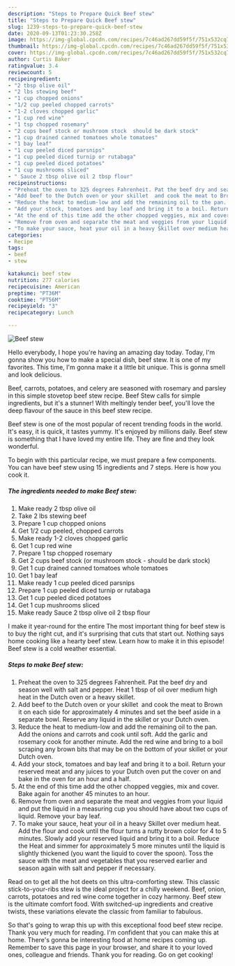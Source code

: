 ```yaml
---
description: "Steps to Prepare Quick Beef stew"
title: "Steps to Prepare Quick Beef stew"
slug: 1239-steps-to-prepare-quick-beef-stew
date: 2020-09-13T01:23:30.258Z
image: https://img-global.cpcdn.com/recipes/7c46ad267dd59f5f/751x532cq70/beef-stew-recipe-main-photo.jpg
thumbnail: https://img-global.cpcdn.com/recipes/7c46ad267dd59f5f/751x532cq70/beef-stew-recipe-main-photo.jpg
cover: https://img-global.cpcdn.com/recipes/7c46ad267dd59f5f/751x532cq70/beef-stew-recipe-main-photo.jpg
author: Curtis Baker
ratingvalue: 3.4
reviewcount: 5
recipeingredient:
- "2 tbsp olive oil"
- "2 lbs stewing beef"
- "1 cup chopped onions"
- "1/2 cup peeled chopped carrots"
- "1-2 cloves chopped garlic"
- "1 cup red wine"
- "1 tsp chopped rosemary"
- "2 cups beef stock or mushroom stock  should be dark stock"
- "1 cup drained canned tomatoes whole tomatoes"
- "1 bay leaf"
- "1 cup peeled diced parsnips"
- "1 cup peeled diced turnip or rutabaga"
- "1 cup peeled diced potatoes"
- "1 cup mushrooms sliced"
- " Sauce 2 tbsp olive oil 2 tbsp flour"
recipeinstructions:
- "Preheat the oven to 325 degrees Fahrenheit. Pat the beef dry and season well with salt and pepper. Heat 1 tbsp of oil over medium high heat in the Dutch oven or a heavy skillet."
- "Add beef to the Dutch oven or your skillet  and cook the meat to Brown it on each side for approximately 4 minutes and set the beef aside in a separate bowl. Reserve any liquid in the skillet or your Dutch oven."
- "Reduce the heat to medium-low and add the remaining oil to the pan. Add the onions and carrots and cook until soft. Add the garlic and rosemary cook for another minute. Add the red wine and bring to a boil scraping any brown bits that may be on the bottom of your skillet or your Dutch oven."
- "Add your stock, tomatoes and bay leaf and bring it to a boil. Return your reserved meat and any juices to your Dutch oven put the cover on and bake in the oven for an hour and a half."
- "At the end of this time add the other chopped veggies, mix and cover. Bake again for another 45 minutes to an hour."
- "Remove from oven and separate the meat and veggies from your liquid and put the liquid in a measuring cup you should have about two cups of liquid. Remove your bay leaf."
- "To make your sauce, heat your oil in a heavy Skillet over medium heat. Add the flour and cook until the flour turns a nutty brown color for 4 to 5 minutes. Slowly add your reserved liquid and bring it to a boil. Reduce the Heat and simmer for approximately 5 more minutes until the liquid is slightly thickened (you want the liquid to cover the spoon). Toss the sauce with the meat and vegetables that you reserved earlier and season again with salt and pepper if necessary."
categories:
- Recipe
tags:
- beef
- stew

katakunci: beef stew 
nutrition: 277 calories
recipecuisine: American
preptime: "PT36M"
cooktime: "PT56M"
recipeyield: "3"
recipecategory: Lunch

---
```



![Beef stew](https://img-global.cpcdn.com/recipes/7c46ad267dd59f5f/751x532cq70/beef-stew-recipe-main-photo.jpg)

Hello everybody, I hope you're having an amazing day today. Today, I'm gonna show you how to make a special dish, beef stew. It is one of my favorites. This time, I'm gonna make it a little bit unique. This is gonna smell and look delicious.

Beef, carrots, potatoes, and celery are seasoned with rosemary and parsley in this simple stovetop beef stew recipe. Beef Stew calls for simple ingredients, but it&#39;s a stunner! With meltingly tender beef, you&#39;ll love the deep flavour of the sauce in this beef stew recipe.

Beef stew is one of the most popular of recent trending foods in the world. It's easy, it is quick, it tastes yummy. It's enjoyed by millions daily. Beef stew is something that I have loved my entire life. They are fine and they look wonderful.


To begin with this particular recipe, we must prepare a few components. You can have beef stew using 15 ingredients and 7 steps. Here is how you cook it.

<!--inarticleads1-->

##### The ingredients needed to make Beef stew:

1. Make ready 2 tbsp olive oil
1. Take 2 lbs stewing beef
1. Prepare 1 cup chopped onions
1. Get 1/2 cup peeled, chopped carrots
1. Make ready 1-2 cloves chopped garlic
1. Get 1 cup red wine
1. Prepare 1 tsp chopped rosemary
1. Get 2 cups beef stock (or mushroom stock - should be dark stock)
1. Get 1 cup drained canned tomatoes whole tomatoes
1. Get 1 bay leaf
1. Make ready 1 cup peeled diced parsnips
1. Prepare 1 cup peeled diced turnip or rutabaga
1. Get 1 cup peeled diced potatoes
1. Get 1 cup mushrooms sliced
1. Make ready  Sauce 2 tbsp olive oil 2 tbsp flour


I make it year-round for the entire The most important thing for beef stew is to buy the right cut, and it&#39;s surprising that cuts that start out. Nothing says home cooking like a hearty beef stew. Learn how to make it in this episode! Beef stew is a cold weather essential. 

<!--inarticleads2-->

##### Steps to make Beef stew:

1. Preheat the oven to 325 degrees Fahrenheit. Pat the beef dry and season well with salt and pepper. Heat 1 tbsp of oil over medium high heat in the Dutch oven or a heavy skillet.
1. Add beef to the Dutch oven or your skillet  and cook the meat to Brown it on each side for approximately 4 minutes and set the beef aside in a separate bowl. Reserve any liquid in the skillet or your Dutch oven.
1. Reduce the heat to medium-low and add the remaining oil to the pan. Add the onions and carrots and cook until soft. Add the garlic and rosemary cook for another minute. Add the red wine and bring to a boil scraping any brown bits that may be on the bottom of your skillet or your Dutch oven.
1. Add your stock, tomatoes and bay leaf and bring it to a boil. Return your reserved meat and any juices to your Dutch oven put the cover on and bake in the oven for an hour and a half.
1. At the end of this time add the other chopped veggies, mix and cover. Bake again for another 45 minutes to an hour.
1. Remove from oven and separate the meat and veggies from your liquid and put the liquid in a measuring cup you should have about two cups of liquid. Remove your bay leaf.
1. To make your sauce, heat your oil in a heavy Skillet over medium heat. Add the flour and cook until the flour turns a nutty brown color for 4 to 5 minutes. Slowly add your reserved liquid and bring it to a boil. Reduce the Heat and simmer for approximately 5 more minutes until the liquid is slightly thickened (you want the liquid to cover the spoon). Toss the sauce with the meat and vegetables that you reserved earlier and season again with salt and pepper if necessary.


Read on to get all the hot deets on this ultra-comforting stew. This classic stick-to-your-ribs stew is the ideal project for a chilly weekend. Beef, onion, carrots, potatoes and red wine come together in cozy harmony. Beef stew is the ultimate comfort food. With switched-up ingredients and creative twists, these variations elevate the classic from familiar to fabulous. 

So that's going to wrap this up with this exceptional food beef stew recipe. Thank you very much for reading. I'm confident that you can make this at home. There's gonna be interesting food at home recipes coming up. Remember to save this page in your browser, and share it to your loved ones, colleague and friends. Thank you for reading. Go on get cooking!
